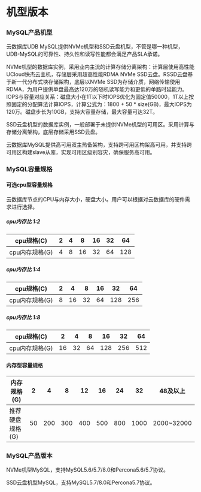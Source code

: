 # 机型版本



### MySQL产品机型

云数据库UDB MySQL提供NVMe机型和SSD云盘机型，不管是哪一种机型，UDB-MySQL的可靠性、持久性和读写性能都会满足产品SLA承诺。

NVMe机型的数据库实例，采用业内主流的计算存储分离架构：计算层使用高性能UCloud快杰云主机，存储层采用超高性能RDMA NVMe SSD云盘。RSSD云盘基于新一代分布式块存储架构，底层以NVMe SSD为存储介质，网络传输使用RDMA，为用户提供单盘最高达120万的随机读写能力和更低的单路时延能力。IOPS与容量对应关系：磁盘大小在1T以下时IOPS优化为固定值50000，1T以上按照固定的分配算法计算IOPS，计算公式为：1800 + 50 * size(GB)，最大IOPS为120万。磁盘步长为10GB，支持大容量存储，最大容量可达32T。

SSD云盘机型的数据库实例，一般部署于未提供NVMe机型的可用区。采用计算与存储分离架构，底层存储采用SSD云盘。

云数据库MySQL提供高可用双主热备架构，支持跨可用区构架高可用，并支持跨可用区构建slave从库，实现可用区级别容灾，确保服务高可用。


### MySQL容量规格

#### 可选cpu型容量规格

云数据库节点的CPU与内存大小，硬盘大小。用户可以根据对云数据库的硬件需求进行选择。

##### cpu内存比 1:2
| cpu规格(C)    | 2  | 4   | 8   | 16  |  32   | 64 |
| ------------ | -- | --- | --- | --- | --- | --- | 
| cpu内存规格(G) | 4  | 8  | 16  | 32  | 64  | 128  |

##### cpu内存比 1:4
| cpu规格(C)    | 2  | 4   | 8   | 16  |  32   | 64 |
| ------------ | -- | --- | --- | --- | --- | --- |
| cpu内存规格(G) | 8  | 16  | 32  | 64  | 128  | 256  |

##### cpu内存比 1:8
| cpu规格(C)    | 2  | 4   | 8   | 16  |  32   | 64 |
| ------------ | -- | --- | --- | --- | --- | --- |
| cpu内存规格(G) | 16  | 32  | 64 | 128  | 256  | 512 |

#### 内存型容量规格

| 内存规格(G)    | 2  | 4   | 8   | 12  | 16  | 24  | 32   | 48及以上 |
| --------- | -- | --- | --- | --- | --- | --- | ---- | ----- |
| 推荐硬盘规格(G) | 50 | 200 | 300 | 400 | 500 | 800 | 1000 | 2000~32000  |

### MySQL产品版本

NVMe机型MySQL，支持MySQL5.6/5.7/8.0和Percona5.6/5.7协议。

SSD云盘机型MySQL，支持MySQL5.7/8.0和Percona5.7协议。
